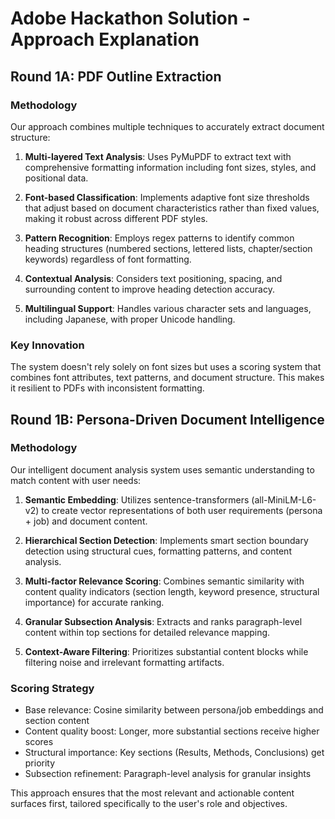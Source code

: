 # Adobe Hackathon Solution - Approach Explanation

## Round 1A: PDF Outline Extraction

### Methodology
Our approach combines multiple techniques to accurately extract document structure:

1. **Multi-layered Text Analysis**: Uses PyMuPDF to extract text with comprehensive formatting information including font sizes, styles, and positional data.

2. **Font-based Classification**: Implements adaptive font size thresholds that adjust based on document characteristics rather than fixed values, making it robust across different PDF styles.

3. **Pattern Recognition**: Employs regex patterns to identify common heading structures (numbered sections, lettered lists, chapter/section keywords) regardless of font formatting.

4. **Contextual Analysis**: Considers text positioning, spacing, and surrounding content to improve heading detection accuracy.

5. **Multilingual Support**: Handles various character sets and languages, including Japanese, with proper Unicode handling.

### Key Innovation
The system doesn't rely solely on font sizes but uses a scoring system that combines font attributes, text patterns, and document structure. This makes it resilient to PDFs with inconsistent formatting.

## Round 1B: Persona-Driven Document Intelligence

### Methodology
Our intelligent document analysis system uses semantic understanding to match content with user needs:

1. **Semantic Embedding**: Utilizes sentence-transformers (all-MiniLM-L6-v2) to create vector representations of both user requirements (persona + job) and document content.

2. **Hierarchical Section Detection**: Implements smart section boundary detection using structural cues, formatting patterns, and content analysis.

3. **Multi-factor Relevance Scoring**: Combines semantic similarity with content quality indicators (section length, keyword presence, structural importance) for accurate ranking.

4. **Granular Subsection Analysis**: Extracts and ranks paragraph-level content within top sections for detailed relevance mapping.

5. **Context-Aware Filtering**: Prioritizes substantial content blocks while filtering noise and irrelevant formatting artifacts.

### Scoring Strategy
- Base relevance: Cosine similarity between persona/job embeddings and section content
- Content quality boost: Longer, more substantial sections receive higher scores
- Structural importance: Key sections (Results, Methods, Conclusions) get priority
- Subsection refinement: Paragraph-level analysis for granular insights

This approach ensures that the most relevant and actionable content surfaces first, tailored specifically to the user's role and objectives.
